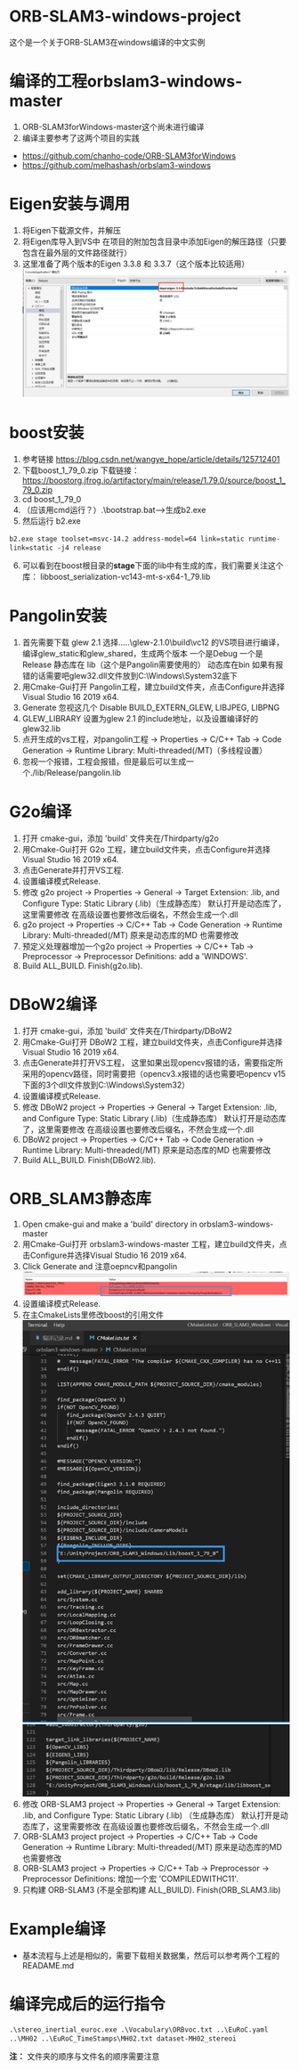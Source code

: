 # ORB-SLAM3-windows-project
这个是一个关于ORB-SLAM3在windows编译的中文实例
# 编译的工程orbslam3-windows-master
1. ORB-SLAM3forWindows-master这个尚未进行编译
2. 编译主要参考了这两个项目的实践
- https://github.com/chanho-code/ORB-SLAM3forWindows
- https://github.com/melhashash/orbslam3-windows
# Eigen安装与调用
1. 将Eigen下载源文件，并解压
2. 将Eigen库导入到VS中 在项目的附加包含目录中添加Eigen的解压路径（只要包含在最外层的文件路径就行）
3. 这里准备了两个版本的Eigen 3.3.8 和 3.3.7（这个版本比较适用）
![avatar](./Figure/1.png)

# boost安装
1. 参考链接 https://blog.csdn.net/wangye_hope/article/details/125712401
2. 下载boost_1_79_0.zip  下载链接：https://boostorg.jfrog.io/artifactory/main/release/1.79.0/source/boost_1_79_0.zip
3. cd boost_1_79_0
4. （应该用cmd运行？）.\bootstrap.bat-->生成b2.exe
5. 然后运行 b2.exe
<pre><code>b2.exe stage toolset=msvc-14.2 address-model=64 link=static runtime-link=static -j4 release</code></pre>

6. 可以看到在boost根目录的**stage**下面的lib中有生成的库，我们需要关注这个库：
libboost_serialization-vc143-mt-s-x64-1_79.lib

# Pangolin安装
1. 首先需要下载 glew 2.1 选择.....\glew-2.1.0\build\vc12 的VS项目进行编译，编译glew_static和glew_shared，生成两个版本 一个是Debug 一个是Release 静态库在 lib（这个是Pangolin需要使用的） 动态库在bin 如果有报错的话需要吧glew32.dll文件放到C:\Windows\System32底下
2. 用Cmake-Gui打开 Pangolin工程，建立build文件夹，点击Configure并选择Visual Studio 16 2019 x64.
3. Generate 忽视这几个 Disable BUILD_EXTERN_GLEW, LIBJPEG, LIBPNG
4. GLEW_LIBRARY 设置为glew 2.1 的include地址，以及设置编译好的glew32.lib
5. 点开生成的vs工程，对pangolin工程 -> Properties -> C/C++ Tab -> Code Generation -> Runtime Library: Multi-threaded(/MT)（多线程设置）
6. 忽视一个报错，工程会报错，但是最后可以生成一个./lib/Release/pangolin.lib


# G2o编译
1. 打开 cmake-gui，添加 'build' 文件夹在/Thirdparty/g2o
2. 用Cmake-Gui打开 G2o 工程，建立build文件夹，点击Configure并选择Visual Studio 16 2019 x64.
3. 点击Generate并打开VS工程.
4. 设置编译模式Release.
5. 修改 g2o project -> Properties -> General -> Target Extension: .lib, and Configure Type: Static Library (.lib)（生成静态库） 默认打开是动态库了，这里需要修改 在高级设置也要修改后缀名，不然会生成一个.dll
6. g2o project -> Properties -> C/C++ Tab -> Code Generation -> Runtime Library: Multi-threaded(/MT)  原来是动态库的MD 也需要修改
7. 预定义处理器增加一个g2o project -> Properties -> C/C++ Tab -> Preprocessor -> Preprocessor Definitions: add a 'WINDOWS'.
8. Build ALL_BUILD. Finish(g2o.lib).


# DBoW2编译
1. 打开 cmake-gui，添加 'build' 文件夹在/Thirdparty/DBoW2
2. 用Cmake-Gui打开 DBoW2 工程，建立build文件夹，点击Configure并选择Visual Studio 16 2019 x64.
3. 点击Generate并打开VS工程， 这里如果出现opencv报错的话，需要指定所采用的opencv路径，同时需要把（opencv3.x报错的话也需要吧opencv v15下面的3个dll文件放到C:\Windows\System32）
4. 设置编译模式Release.
5. 修改 DBoW2 project -> Properties -> General -> Target Extension: .lib, and Configure Type: Static Library (.lib)（生成静态库） 默认打开是动态库了，这里需要修改 在高级设置也要修改后缀名，不然会生成一个.dll
6. DBoW2 project -> Properties -> C/C++ Tab -> Code Generation -> Runtime Library: Multi-threaded(/MT)  原来是动态库的MD 也需要修改
7. Build ALL_BUILD. Finish(DBoW2.lib).

# ORB_SLAM3静态库 
1. Open cmake-gui and make a 'build' directory in orbslam3-windows-master 
2. 用Cmake-Gui打开 orbslam3-windows-master  工程，建立build文件夹，点击Configure并选择Visual Studio 16 2019 x64.
3. Click Generate and 注意oepncv和pangolin
![avatar](./Figure/2.png)
4. 设置编译模式Release.
5. 在主CmakeLists里修改boost的引用文件
![avatar](./Figure/3.png)![avatar](./Figure/4.png)
6. 修改 ORB-SLAM3 project -> Properties -> General -> Target Extension: .lib, and Configure Type: Static Library (.lib)  （生成静态库） 默认打开是动态库了，这里需要修改 在高级设置也要修改后缀名，不然会生成一个.dll
7. ORB-SLAM3 project project -> Properties -> C/C++ Tab -> Code Generation -> Runtime Library: Multi-threaded(/MT)  原来是动态库的MD 也需要修改
8. ORB-SLAM3 project -> Properties -> C/C++ Tab -> Preprocessor -> Preprocessor Definitions: 增加一个宏 'COMPILEDWITHC11'.  
9. 只构建 ORB-SLAM3 (不是全部构建 ALL_BUILD). Finish(ORB_SLAM3.lib)  

# Example编译
- 基本流程与上述是相似的，需要下载相关数据集，然后可以参考两个工程的READAME.md


# 编译完成后的运行指令
<pre><code>.\stereo_inertial_euroc.exe .\Vocabulary\ORBvoc.txt ..\EuRoC.yaml ..\MH02 ..\EuRoC_TimeStamps\MH02.txt dataset-MH02_stereoi</pre></code>
**注：** 文件夹的顺序与文件名的顺序需要注意
